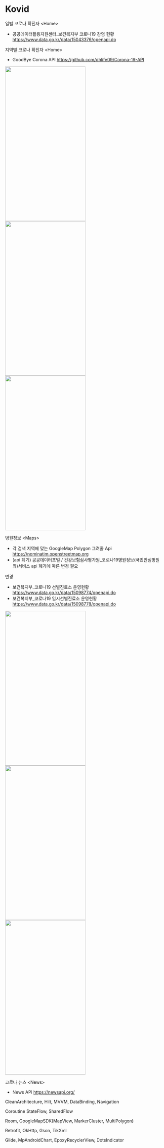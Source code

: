 # Kovid

일별 코로나 확진자 \<Home>
- 공공데이터활용지원센터_보건복지부 코로나19 감염 현황 <https://www.data.go.kr/data/15043376/openapi.do>

 지역별 코로나 확진자 \<Home>
- GoodBye Corona API <https://github.com/dhlife09/Corona-19-API>

<img src="https://user-images.githubusercontent.com/55440637/217118907-c6c070b0-2006-4c43-9aa8-fc023ff569b0.jpg" width="260" height="500"> <img src="https://user-images.githubusercontent.com/55440637/217118912-4d3d4c98-dfff-4658-bba3-0b745740f9db.jpg" width="260" height="500"/> <img src="https://user-images.githubusercontent.com/55440637/217118915-0fbe5d12-82c2-43fd-b99a-d5994d44899d.jpg" width="260" height="500"/>
  
병원정보 \<Maps>
- 각 검색 지역에 맞는 GoogleMap Polygon 그려줄 Api <https://nominatim.openstreetmap.org>
- (api 폐기) 공공데이터포털 / 건강보험심사평가원_코로나19병원정보(국민안심병원 외)서비스 api 폐기에 따른 변경 필요

변경
- 보건복지부_코로나19 선별진료소 운영현황     <https://www.data.go.kr/data/15098774/openapi.do>
- 보건복지부_코로나19 임시선별진료소 운영현황  <https://www.data.go.kr/data/15098778/openapi.do>

<img src="https://github.com/wo9374/Kovid/assets/55440637/339b4a02-be2b-46c1-966f-c046faff63aa" width="260" height="500"> <img src="https://github.com/wo9374/Kovid/assets/55440637/cbf211d1-b754-4cc8-8dd6-36dec19b3c35" width="260" height="500"> <img src="https://github.com/wo9374/Kovid/assets/55440637/63f0d941-4ab9-4ba8-8b69-01c2d7136a27" width="260" height="500">

코로나 뉴스 \<News>
- News API <https://newsapi.org/>



CleanArchitecture, Hilt, MVVM, DataBinding, Navigation

Coroutine StateFlow, SharedFlow

Room, GoogleMapSDK(MapView, MarkerCluster, MultiPolygon)

Retrofit, OkHttp, Gson, TikXml

Glide, MpAndroidChart, EpoxyRecyclerView, DotsIndicator

